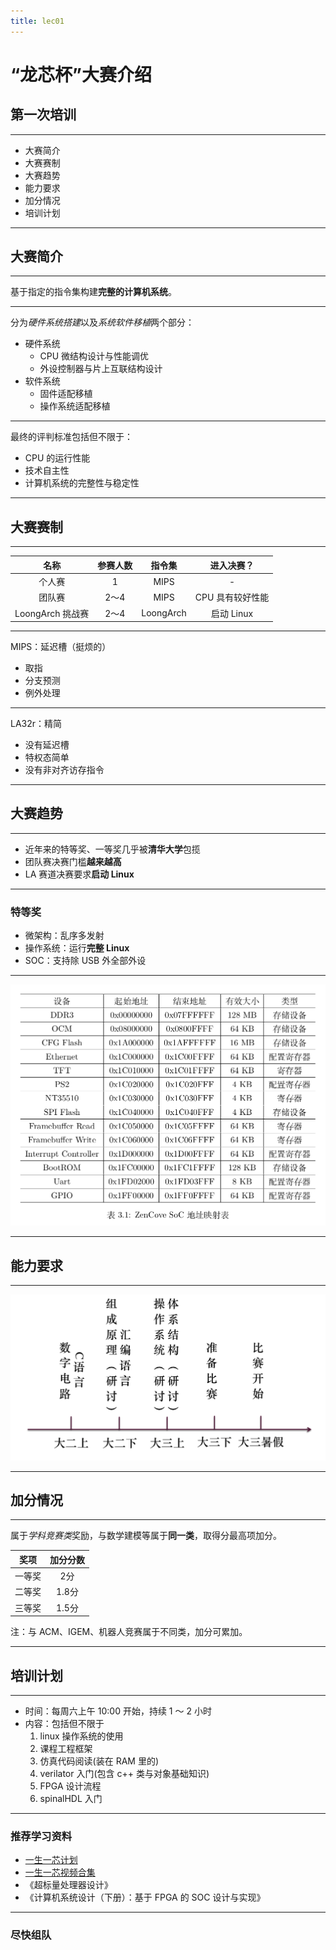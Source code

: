 ```yaml
---
title: lec01
---
```


# “龙芯杯”大赛介绍
## 第一次培训

---

- 大赛简介
- 大赛赛制
- 大赛趋势
- 能力要求
- 加分情况
- 培训计划

---

## 大赛简介

----

基于指定的指令集构建**完整的计算机系统**。

----

分为*硬件系统搭建*以及*系统软件移植*两个部分：

- 硬件系统
	- CPU 微结构设计与性能调优
	- 外设控制器与片上互联结构设计
- 软件系统
	- 固件适配移植
	- 操作系统适配移植

----

最终的评判标准包括但不限于：

+ CPU 的运行性能
+ 技术自主性
+ 计算机系统的完整性与稳定性

---

## 大赛赛制

----

|名称|参赛人数|指令集|进入决赛？|
|:---:|:---:|:---:|:---:|
|个人赛|1|MIPS|-|
|团队赛|2～4|MIPS|CPU 具有较好性能|
|LoongArch 挑战赛|2～4|LoongArch|启动 Linux|

----

MIPS：延迟槽（挺烦的）

+ 取指
+ 分支预测
+ 例外处理

----

LA32r：精简

+ 没有延迟槽
+ 特权态简单
+ 没有非对齐访存指令

---

## 大赛趋势

----

+ 近年来的特等奖、一等奖几乎被**清华大学**包揽
+ 团队赛决赛门槛**越来越高**
+ LA 赛道决赛要求**启动 Linux**

----

### 特等奖

+ 微架构：乱序多发射
+ 操作系统：运行**完整 Linux**
+ SOC：支持除 USB 外全部外设

----

![](./attachments/ZenCove-peripheral.png)

---

## 能力要求

----

![](./attachments/capability.png)

---

## 加分情况

----

属于*学科竞赛类*奖励，与数学建模等属于**同一类**，取得分最高项加分。

|奖项|加分分数|
|:---:|:---:|
|一等奖|2分|
|二等奖|1.8分|
|三等奖|1.5分|

注：与 ACM、IGEM、机器人竞赛属于不同类，加分可累加。

---

## 培训计划

----

+ 时间：每周六上午 10:00 开始，持续 1 ～ 2 小时
+ 内容：包括但不限于
  1. linux 操作系统的使用
  2. 课程工程框架
  3. 仿真代码阅读(装在 RAM 里的)
  4. verilator 入门(包含 c++ 类与对象基础知识)
  5. FPGA 设计流程
  6. spinalHDL 入门

----

### 推荐学习资料

+ [一生一芯计划](https://ysyx.oscc.cc/)
+ [一生一芯视频合集](https://space.bilibili.com/2107852263/channel/collectiondetail?sid=690279)
+ 《超标量处理器设计》
+ 《计算机系统设计（下册）：基于 FPGA 的 SOC 设计与实现》

----

### 尽快组队
